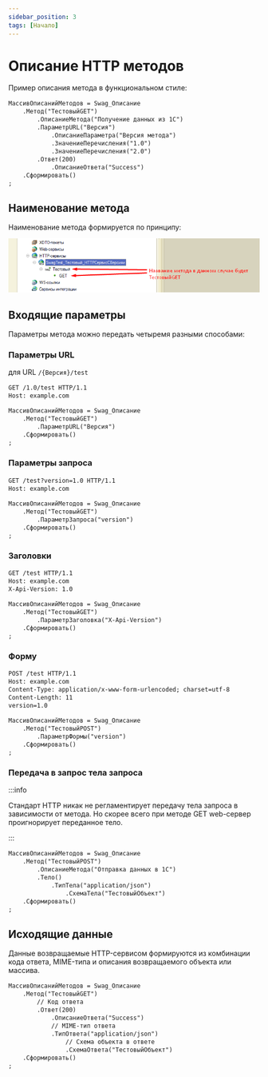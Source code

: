 ```yaml
---
sidebar_position: 3
tags: [Начало]
---
```


# Описание HTTP методов

Пример описания метода в функциональном стиле:

```bsl
МассивОписанийМетодов = Swag_Описание
	.Метод("ТестовыйGET")
		.ОписаниеМетода("Получение данных из 1С")
		.ПараметрURL("Версия")
			.ОписаниеПараметра("Версия метода")
			.ЗначениеПеречисления("1.0")
			.ЗначениеПеречисления("2.0")
		.Ответ(200)
			.ОписаниеОтвета("Success")
	.Сформировать()
;
```

## Наименование метода

Наименование метода формируется по принципу:

![Формирование наименования метода](../../static/img/method-name.png)

## Входящие параметры

Параметры метода можно передать четыремя разными способами:

### Параметры URL

для URL ```/{Версия}/test```
```http
GET /1.0/test HTTP/1.1
Host: example.com
```

```bsl
МассивОписанийМетодов = Swag_Описание
	.Метод("ТестовыйGET")
		.ПараметрURL("Версия")
	.Сформировать()
;
```

### Параметры запроса

```http
GET /test?version=1.0 HTTP/1.1
Host: example.com
```

```bsl
МассивОписанийМетодов = Swag_Описание
	.Метод("ТестовыйGET")
		.ПараметрЗапроса("version")
	.Сформировать()
;
```

### Заголовки

```http
GET /test HTTP/1.1
Host: example.com
X-Api-Version: 1.0
```

```bsl
МассивОписанийМетодов = Swag_Описание
	.Метод("ТестовыйGET")
		.ПараметрЗаголовка("X-Api-Version")
	.Сформировать()
;
```

### Форму

```http
POST /test HTTP/1.1
Host: example.com
Content-Type: application/x-www-form-urlencoded; charset=utf-8
Content-Length: 11
version=1.0
```

```bsl
МассивОписанийМетодов = Swag_Описание
	.Метод("ТестовыйPOST")
		.ПараметрФормы("version")
	.Сформировать()
;
```

### Передача в запрос тела запроса

:::info

Стандарт HTTP никак не регламентирует передачу тела запроса в зависимости от метода. Но скорее всего при методе GET web-сервер проигнорирует переданное тело.

:::

```bsl
МассивОписанийМетодов = Swag_Описание
	.Метод("ТестовыйPOST")
		.ОписаниеМетода("Отправка данных в 1С")
		.Тело()
			.ТипТела("application/json")
				.СхемаТела("ТестовыйОбъект")
	.Сформировать()
;
```

## Исходящие данные

Данные возвращаемые HTTP-сервисом формируются из комбинации кода ответа, MIME-типа и описания возвращаемого объекта или массива.

```bsl
МассивОписанийМетодов = Swag_Описание
	.Метод("ТестовыйGET")
		// Код ответа
		.Ответ(200)
			.ОписаниеОтвета("Success")
			// MIME-тип ответа
			.ТипОтвета("application/json")
				// Схема объекта в ответе
				.СхемаОтвета("ТестовыйОбъект")
	.Сформировать()
;
```
